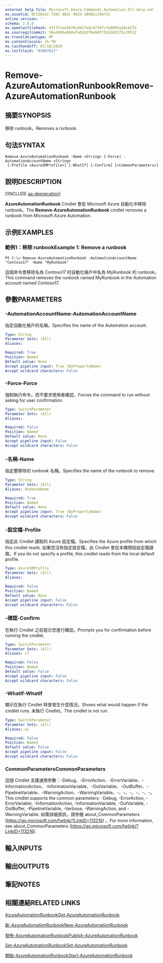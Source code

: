 ```yaml
---
external help file: Microsoft.Azure.Commands.Automation.dll-Help.xml
ms.assetid: 0C156A1C-72DC-4B3C-9033-1B985139A732
online version: ''
schema: 2.0.0
ms.openlocfilehash: 43f371e44876c8927edc4f30fcfe0095a28cb27b
ms.sourcegitcommit: 56ed085a868afa8263f8eb0f755b5822f5c29532
ms.translationtype: MT
ms.contentlocale: zh-TW
ms.lasthandoff: 07/18/2020
ms.locfileid: "93967617"
---
```

# <span data-ttu-id="81c46-101">Remove-AzureAutomationRunbook</span><span class="sxs-lookup"><span data-stu-id="81c46-101">Remove-AzureAutomationRunbook</span></span>

## <span data-ttu-id="81c46-102">摘要</span><span class="sxs-lookup"><span data-stu-id="81c46-102">SYNOPSIS</span></span>

<span data-ttu-id="81c46-103">移除 runbook。</span><span class="sxs-lookup"><span data-stu-id="81c46-103">Removes a runbook.</span></span>

## <span data-ttu-id="81c46-104">句法</span><span class="sxs-lookup"><span data-stu-id="81c46-104">SYNTAX</span></span>

```
Remove-AzureAutomationRunbook -Name <String> [-Force] -AutomationAccountName <String>
 [-Profile <AzureSMProfile>] [-WhatIf] [-Confirm] [<CommonParameters>]
```

## <span data-ttu-id="81c46-105">說明</span><span class="sxs-lookup"><span data-stu-id="81c46-105">DESCRIPTION</span></span>

[!INCLUDE [aa-deprecation](../include/aa-deprecation.md)]

<span data-ttu-id="81c46-106">**AzureAutomationRunbook** Cmdlet 會從 Microsoft Azure 自動化中移除 runbook。</span><span class="sxs-lookup"><span data-stu-id="81c46-106">The **Remove-AzureAutomationRunbook** cmdlet removes a runbook from Microsoft Azure Automation.</span></span>

## <span data-ttu-id="81c46-107">示例</span><span class="sxs-lookup"><span data-stu-id="81c46-107">EXAMPLES</span></span>

### <span data-ttu-id="81c46-108">範例1：移除 runbook</span><span class="sxs-lookup"><span data-stu-id="81c46-108">Example 1: Remove a runbook</span></span>
```
PS C:\> Remove-AzureAutomationRunbook -AutomationAccountName "Contoso17" -Name "MyRunbook"
```

<span data-ttu-id="81c46-109">這個命令會移除名為 Contoso17 的自動化帳戶中名為 MyRunbook 的 runbook。</span><span class="sxs-lookup"><span data-stu-id="81c46-109">This command removes the runbook named MyRunbook in the Automation account named Contoso17.</span></span>

## <span data-ttu-id="81c46-110">參數</span><span class="sxs-lookup"><span data-stu-id="81c46-110">PARAMETERS</span></span>

### <span data-ttu-id="81c46-111">-AutomationAccountName</span><span class="sxs-lookup"><span data-stu-id="81c46-111">-AutomationAccountName</span></span>
<span data-ttu-id="81c46-112">指定自動化帳戶的名稱。</span><span class="sxs-lookup"><span data-stu-id="81c46-112">Specifies the name of the Automation account.</span></span>

```yaml
Type: String
Parameter Sets: (All)
Aliases: 

Required: True
Position: Named
Default value: None
Accept pipeline input: True (ByPropertyName)
Accept wildcard characters: False
```

### <span data-ttu-id="81c46-113">-Force</span><span class="sxs-lookup"><span data-stu-id="81c46-113">-Force</span></span>
<span data-ttu-id="81c46-114">強制執行命令，而不要求使用者確認。</span><span class="sxs-lookup"><span data-stu-id="81c46-114">Forces the command to run without asking for user confirmation.</span></span>

```yaml
Type: SwitchParameter
Parameter Sets: (All)
Aliases: 

Required: False
Position: Named
Default value: None
Accept pipeline input: False
Accept wildcard characters: False
```

### <span data-ttu-id="81c46-115">-名稱</span><span class="sxs-lookup"><span data-stu-id="81c46-115">-Name</span></span>
<span data-ttu-id="81c46-116">指定要移除的 runbook 名稱。</span><span class="sxs-lookup"><span data-stu-id="81c46-116">Specifies the name of the runbook to remove.</span></span>

```yaml
Type: String
Parameter Sets: (All)
Aliases: RunbookName

Required: True
Position: Named
Default value: None
Accept pipeline input: True (ByPropertyName)
Accept wildcard characters: False
```

### <span data-ttu-id="81c46-117">-設定檔</span><span class="sxs-lookup"><span data-stu-id="81c46-117">-Profile</span></span>
<span data-ttu-id="81c46-118">指定此 Cmdlet 讀取的 Azure 設定檔。</span><span class="sxs-lookup"><span data-stu-id="81c46-118">Specifies the Azure profile from which this cmdlet reads.</span></span>
<span data-ttu-id="81c46-119">如果您沒有指定設定檔，此 Cmdlet 會從本機預設設定檔讀取。</span><span class="sxs-lookup"><span data-stu-id="81c46-119">If you do not specify a profile, this cmdlet reads from the local default profile.</span></span>

```yaml
Type: AzureSMProfile
Parameter Sets: (All)
Aliases: 

Required: False
Position: Named
Default value: None
Accept pipeline input: False
Accept wildcard characters: False
```

### <span data-ttu-id="81c46-120">-確認</span><span class="sxs-lookup"><span data-stu-id="81c46-120">-Confirm</span></span>
<span data-ttu-id="81c46-121">在執行 Cmdlet 之前提示您進行確認。</span><span class="sxs-lookup"><span data-stu-id="81c46-121">Prompts you for confirmation before running the cmdlet.</span></span>

```yaml
Type: SwitchParameter
Parameter Sets: (All)
Aliases: cf

Required: False
Position: Named
Default value: False
Accept pipeline input: False
Accept wildcard characters: False
```

### <span data-ttu-id="81c46-122">-WhatIf</span><span class="sxs-lookup"><span data-stu-id="81c46-122">-WhatIf</span></span>
<span data-ttu-id="81c46-123">顯示在執行 Cmdlet 時會發生什麼情況。</span><span class="sxs-lookup"><span data-stu-id="81c46-123">Shows what would happen if the cmdlet runs.</span></span>
<span data-ttu-id="81c46-124">未執行 Cmdlet。</span><span class="sxs-lookup"><span data-stu-id="81c46-124">The cmdlet is not run.</span></span>

```yaml
Type: SwitchParameter
Parameter Sets: (All)
Aliases: wi

Required: False
Position: Named
Default value: False
Accept pipeline input: False
Accept wildcard characters: False
```

### <span data-ttu-id="81c46-125">CommonParameters</span><span class="sxs-lookup"><span data-stu-id="81c46-125">CommonParameters</span></span>
<span data-ttu-id="81c46-126">這個 Cmdlet 支援通用參數：-Debug、-ErrorAction、-ErrorVariable、-InformationAction、-InformationVariable、-OutVariable、-OutBuffer、-PipelineVariable、-WarningAction、-WarningVariable、-、-、-、-、-、-。</span><span class="sxs-lookup"><span data-stu-id="81c46-126">This cmdlet supports the common parameters: -Debug, -ErrorAction, -ErrorVariable, -InformationAction, -InformationVariable, -OutVariable, -OutBuffer, -PipelineVariable, -Verbose, -WarningAction, and -WarningVariable.</span></span> <span data-ttu-id="81c46-127">如需詳細資訊，請參閱 about_CommonParameters (https://go.microsoft.com/fwlink/?LinkID=113216) 。</span><span class="sxs-lookup"><span data-stu-id="81c46-127">For more information, see about_CommonParameters (https://go.microsoft.com/fwlink/?LinkID=113216).</span></span>

## <span data-ttu-id="81c46-128">輸入</span><span class="sxs-lookup"><span data-stu-id="81c46-128">INPUTS</span></span>

## <span data-ttu-id="81c46-129">輸出</span><span class="sxs-lookup"><span data-stu-id="81c46-129">OUTPUTS</span></span>

## <span data-ttu-id="81c46-130">筆記</span><span class="sxs-lookup"><span data-stu-id="81c46-130">NOTES</span></span>

## <span data-ttu-id="81c46-131">相關連結</span><span class="sxs-lookup"><span data-stu-id="81c46-131">RELATED LINKS</span></span>

[<span data-ttu-id="81c46-132">AzureAutomationRunbook</span><span class="sxs-lookup"><span data-stu-id="81c46-132">Get-AzureAutomationRunbook</span></span>](./Get-AzureAutomationRunbook.md)

[<span data-ttu-id="81c46-133">新-AzureAutomationRunbook</span><span class="sxs-lookup"><span data-stu-id="81c46-133">New-AzureAutomationRunbook</span></span>](./New-AzureAutomationRunbook.md)

[<span data-ttu-id="81c46-134">發佈-AzureAutomationRunbook</span><span class="sxs-lookup"><span data-stu-id="81c46-134">Publish-AzureAutomationRunbook</span></span>](./Publish-AzureAutomationRunbook.md)

[<span data-ttu-id="81c46-135">Set-AzureAutomationRunbook</span><span class="sxs-lookup"><span data-stu-id="81c46-135">Set-AzureAutomationRunbook</span></span>](./Set-AzureAutomationRunbook.md)

[<span data-ttu-id="81c46-136">開始-AzureAutomationRunbook</span><span class="sxs-lookup"><span data-stu-id="81c46-136">Start-AzureAutomationRunbook</span></span>](./Start-AzureAutomationRunbook.md)


